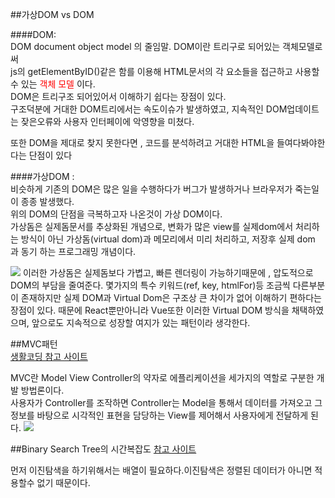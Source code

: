 ##가상DOM vs DOM      

####DOM:        
DOM document object model 의 줄임말.
DOM이란 트리구로 되어있는 객체모델로써        
js의 getElementByID()같은 함를 이용해 HTML문서의 각 요소들을 접근하고 사용할 수 있는 <span style="color:red">객체 모델</span> 이다.      
DOM은 트리구조 되어있어서 이해하기 쉽다는 장점이 있다.   
구조덕분에 거대한 DOM트리에서는 속도이슈가 발생하였고, 지속적인 DOM업데이트는 잦은오류와 사용자 인터페이에 악영향을 미쳤다.      

또한 DOM을 제대로 찾지 못한다면 , 코드를 분석하려고 거대한 HTML을 들여다봐야한다는 단점이 있다     

####가상DOM :       
비슷하게 기존의 DOM은 많은 일을 수행하다가 버그가 발생하거나 브라우저가 죽는일이 종종 발생했다.     
위의 DOM의 단점을 극복하고자 나온것이 가상 DOM이다.      
가상돔은 실제돔문서를 추상화된 개념으로, 변화가 많은 view를 실제dom에서 처리하는 방식이 아닌 가상돔(virtual dom)과 메모리에서 미리 처리하고, 저장후 
실제 dom 과 동기 하는 프로그래밍 개념이다.      
         
<img src="https://img1.daumcdn.net/thumb/R1280x0/?scode=mtistory2&fname=https%3A%2F%2Fblog.kakaocdn.net%2Fdn%2FbsK2db%2FbtqCoR6Sefb%2FbWCCnmtGeZKkabCwwxBCn0%2Ftfile.svg"/>      
이러한 가상돔은 실제돔보다 가볍고, 빠른 렌더링이 가능하기때문에 , 압도적으로 DOM의 부담을 줄여준다.     
몇가지의 특수 키워드(ref, key, htmlFor)등 조금씩 다른부분이 존재하지만 실제 DOM과 Virtual Dom은 구조상 큰 차이가 없어 이해하기 편하다는 장점이 있다.
때문에 React뿐만아니라 Vue또한 이러한 Virtual DOM 방식을 채택하였으며, 앞으로도 지속적으로 성장할 여지가 있는 패턴이라 생각한다.



##MVC패턴     
[생활코딩 참고 사이트](https://opentutorials.org/course/697/3828)      

MVC란 Model View Controller의 약자로 에플리케이션을 세가지의 역할로 구분한 개발 방법론이다.     
사용자가 Controller를 조작하면 Controller는 Model을 통해서 데이터를 가져오고 그 정보를 바탕으로 시각적인 표현을 담당하는 View를 제어해서 사용자에게 전달하게 된다. 
<img src="https://s3.ap-northeast-2.amazonaws.com/opentutorials-user-file/module/327/1262.png"/>


##Binary Search Tree의 시간복잡도
[참고 사이트](https://ggodong.tistory.com/36)     

먼저 이진탐색을 하기위해서는 배열이 필요하다.이진탐색은 정렬된 데이터가 아니면 적용할수 없기 때문이다.